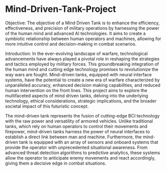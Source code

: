# Mind-Driven-Tank-Project

Objective: The objective of a Mind Driven Tank is to enhance the efficiency, effectiveness, and precision of military operations by harnessing the power of the human mind and advanced AI technologies. It aims to create a symbiotic relationship between human operators and machines, allowing for more intuitive control and decision-making in combat scenarios. 

Introduction:
In the ever-evolving landscape of warfare, technological advancements have always played a pivotal role in reshaping the strategies and tactics employed by military forces. This groundbreaking integration of the human mind and cutting edge technology promises to revolutionize the way wars are fought. Mind-driven tanks, equipped with neural interface systems, have the potential to create a new era of warfare characterized by unparalleled accuracy, enhanced decision making capabilities, and reduced human intervention on the front lines. This project aims to explore the multifaceted aspects of mind driven tanks, delving into the underlying technology, ethical considerations, strategic implications, and the broader societal impact of this futuristic concept. 

The mind-driven tank represents the fusion of cutting-edge BCI technology with the raw power and versatility of armored vehicles. Unlike traditional tanks, which rely on human operators to control their movements and firepower, mind-driven tanks harness the power of neural interfaces to establish a direct link between man and machine. Furthermore, the mind-driven tank is equipped with an array of sensors and onboard systems that provide the operator with unprecedented situational awareness. From advanced threat detection algorithms to predictive analytics, these systems allow the operator to anticipate enemy movements and react accordingly, giving them a decisive edge in combat situations.
